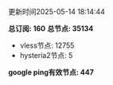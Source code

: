更新时间2025-05-14 18:14:44

**总订阅: 160**
**总节点: 35134**
- vless节点: 12755
- hysteria2节点: 5

**google ping有效节点: 447**
